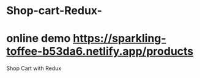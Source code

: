 # Shop-cart-Redux-
# online demo https://sparkling-toffee-b53da6.netlify.app/products

Shop Cart with Redux
